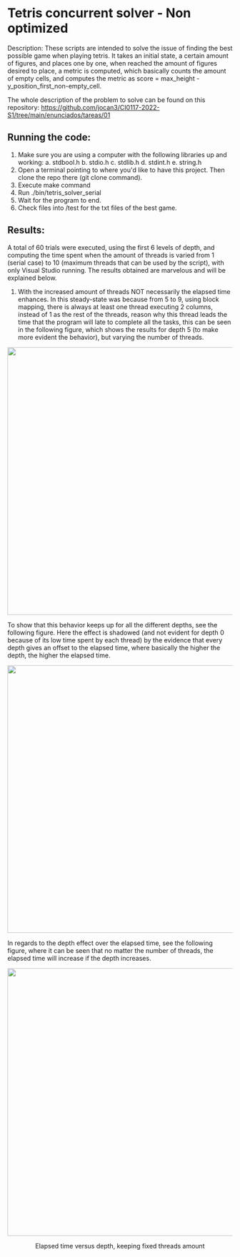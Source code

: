 # Tetris concurrent solver - Non optimized

Description: These scripts are intended to solve the issue of finding the best possible game when playing tetris. It takes an initial state,
a certain amount of figures, and places one by one,  when reached the amount of figures desired to place, a metric is computed, which basically
counts the amount of empty cells, and computes the metric as score = max_height - y_position_first_non-empty_cell.

The whole description of the problem to solve can be found on this repository: https://github.com/jocan3/CI0117-2022-S1/tree/main/enunciados/tareas/01

## Running the code:
  1. Make sure you are using a computer with the following libraries up and working:
        a. stdbool.h
        b. stdio.h
        c. stdlib.h
        d. stdint.h
        e. string.h
  2. Open a terminal pointing to where you'd like to have this project. Then clone the repo there (git clone command).
  3. Execute make command
  4. Run ./bin/tetris_solver_serial
  5. Wait for the program to end.
  6. Check files into /test for the txt files of the best game.


## Results:

A total of 60 trials were executed, using the first 6 levels of depth, and computing the time spent when the amount of threads is varied from 1 (serial case) to 10 (maximum threads that can be used by the script), with only Visual Studio running. The results obtained are marvelous and will be explained below.

1. With the increased amount of threads NOT necessarily the elapsed time enhances. In this steady-state was because from 5 to 9, using block mapping, there is always at least one thread executing 2 columns, instead of 1 as the rest of the threads, reason why this thread leads the time that the program will late to complete all the tasks, this can be seen in the following figure, which shows the results for depth 5 (to make more evident the behavior), but varying the number of threads.

<p align="center">
<img width="600" src="https://user-images.githubusercontent.com/18760154/170848742-89b63d5a-1d57-4448-b6b1-be17762f7e5e.png">
</p>
  
To show that this behavior keeps up for all the different depths, see the following figure. Here the effect is shadowed (and not evident for depth 0 because of its low time spent by each thread) by the evidence that every depth gives an offset to the elapsed time, where basically the higher the depth, the higher the elapsed time.

<p align="center">
<img width="600" src="https://user-images.githubusercontent.com/18760154/170848764-ccff2d09-98f0-407d-9366-df86c43b3b11.png">
</p>

In regards to the depth effect over the elapsed time, see the following figure, where it can be seen that no matter the number of threads, the elapsed time will increase if the depth increases.

<p align="center">
<img width="600" src="https://user-images.githubusercontent.com/18760154/170848828-58ef807f-cbbf-4e1a-9bd6-429dc7deaedd.png">
</p>
<p align="center">Elapsed time versus depth, keeping fixed threads amount</p>
